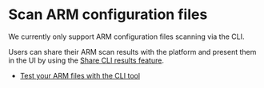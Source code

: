 # Scan ARM configuration files

We currently only support ARM configuration files scanning via the CLI.

Users can share their ARM scan results with the platform and present them in the UI by using the [Share CLI results feature](share-cli-results-with-the-snyk-web-ui.md).

* [Test your ARM files with the CLI tool](snyk-cli-for-infrastructure-as-code/test-your-arm-files-with-the-cli-tool.md)
